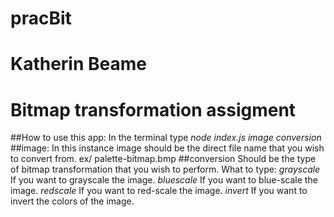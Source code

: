 # pracBit
# Katherin Beame
# Bitmap transformation assigment

##How to use this app:
In the terminal type *node index.js image conversion*
##image:
In this instance image should be the direct file name that you wish to convert from.
ex/ palette-bitmap.bmp
##conversion
Should be the type of bitmap transformation that you wish to perform.
What to type:
*grayscale* If you want to grayscale the image.
*bluescale* If you want to blue-scale the image.
*redscale* If you want to red-scale the image.
*invert* If you want to invert the colors of the image.
